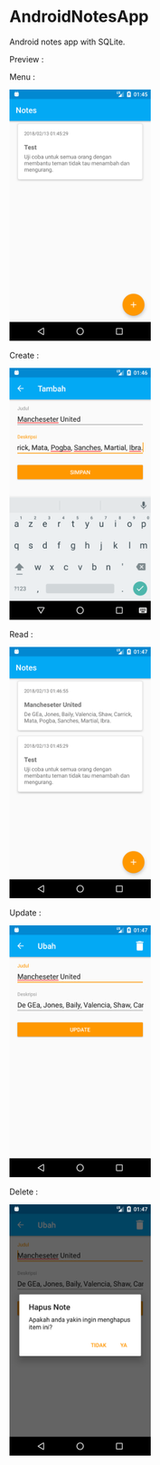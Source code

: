 # AndroidNotesApp

Android notes app with SQLite.

Preview :

Menu :

<img src="https://github.com/AdeWijaNugraha/AndroidNotesApp/blob/master/screenshot/Screenshot_1518486346.png" width="250">

Create :

<img src="https://github.com/AdeWijaNugraha/AndroidNotesApp/blob/master/screenshot/Screenshot_1518486413.png" width="250">

Read :

<img src="https://github.com/AdeWijaNugraha/AndroidNotesApp/blob/master/screenshot/Screenshot_1518486421.png" width="250">


Update :

<img src="https://github.com/AdeWijaNugraha/AndroidNotesApp/blob/master/screenshot/Screenshot_1518486431.png" width="250">

Delete :

<img src="https://github.com/AdeWijaNugraha/AndroidNotesApp/blob/master/screenshot/Screenshot_1518486435.png" width="250">

